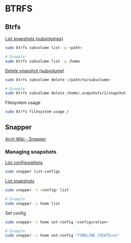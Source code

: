 # BTRFS

<!-- Btrfs {{{-->
## Btrfs

[List snapshots (subvolumes)](https://wiki.archlinux.org/title/btrfs#Listing_subvolumes)
```sh
sudo btrfs subvolume list -p <path>

# Example
sudo btrfs subvolume list -p /home
```

[Delete snapshot (subvolume)](https://wiki.archlinux.org/title/snapper#Delete_a_snapshot)
```sh
sudo btrfs subvolume delete </path/to/subvolume>

# Example
sudo btrfs subvolume delete /home/.snapshots/1/snapshot
```

Filesystem usage
```sh
sudo btrfs filesystem usage /
```
<!-- }}} -->

<!-- Snapper {{{-->
## Snapper

[Arch Wiki - Snapper](https://wiki.archlinux.org/title/Snapper)

### Managing snapshots

[List configurations](https://wiki.archlinux.org/title/snapper#List_configurations)
```sh
sudo snapper list-configs
```

[List snapshots](https://wiki.archlinux.org/title/snapper#List_snapshots)
```sh
sudo snapper -c <config> list

# Example
sudo snapper -c home list
```

Set config
```sh
sudo snapper -c home set-config <configuration>

# Example
sudo snapper -c home set-config "TIMELINE_CREATE=no"
```
<!-- }}} -->
